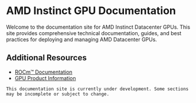 # AMD Instinct GPU Documentation

Welcome to the documentation site for AMD Instinct Datacenter GPUs. This site provides comprehensive technical documentation, guides, and best practices for deploying and managing AMD Datacenter GPUs.

## Additional Resources

- [ROCm™ Documentation](https://rocm.docs.amd.com/)
- [GPU Product Information](https://www.amd.com/en/graphics/server-gpu-solutions)

```{note}
This documentation site is currently under development. Some sections may be incomplete or subject to change.
```
